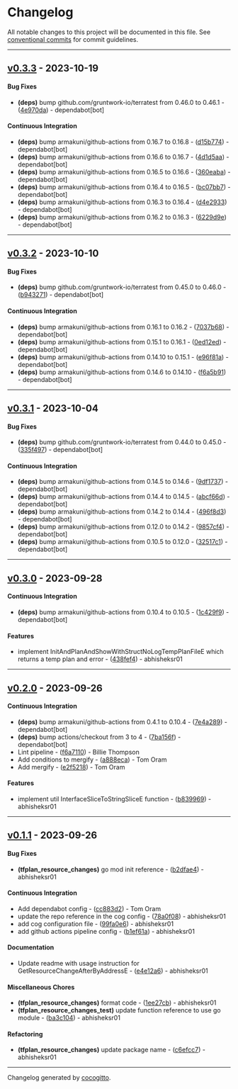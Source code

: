# Changelog
All notable changes to this project will be documented in this file. See [conventional commits](https://www.conventionalcommits.org/) for commit guidelines.

- - -
## [v0.3.3](https://github.com/armakuni/go-terratest-helper/compare/v0.3.2..v0.3.3) - 2023-10-19
#### Bug Fixes
- **(deps)** bump github.com/gruntwork-io/terratest from 0.46.0 to 0.46.1 - ([4e970da](https://github.com/armakuni/go-terratest-helper/commit/4e970da3e6ce26f23aed3afb557f1b871d9795d2)) - dependabot[bot]
#### Continuous Integration
- **(deps)** bump armakuni/github-actions from 0.16.7 to 0.16.8 - ([d15b774](https://github.com/armakuni/go-terratest-helper/commit/d15b7748bcbeae62908a1e2edaf52976e65e14ba)) - dependabot[bot]
- **(deps)** bump armakuni/github-actions from 0.16.6 to 0.16.7 - ([4d1d5aa](https://github.com/armakuni/go-terratest-helper/commit/4d1d5aa366f6d2c8d8e8c32c464f1fceb342c970)) - dependabot[bot]
- **(deps)** bump armakuni/github-actions from 0.16.5 to 0.16.6 - ([360eaba](https://github.com/armakuni/go-terratest-helper/commit/360eaba313604b01b6ea7182d74190629fe0cc6b)) - dependabot[bot]
- **(deps)** bump armakuni/github-actions from 0.16.4 to 0.16.5 - ([bc07bb7](https://github.com/armakuni/go-terratest-helper/commit/bc07bb7280e7c5c788f4a29c93024998abc2240f)) - dependabot[bot]
- **(deps)** bump armakuni/github-actions from 0.16.3 to 0.16.4 - ([d4e2933](https://github.com/armakuni/go-terratest-helper/commit/d4e2933cf2749bab0021636f4aaf8da49c94d780)) - dependabot[bot]
- **(deps)** bump armakuni/github-actions from 0.16.2 to 0.16.3 - ([6229d9e](https://github.com/armakuni/go-terratest-helper/commit/6229d9e29df831a32761df0393eb12c384fc013f)) - dependabot[bot]

- - -

## [v0.3.2](https://github.com/armakuni/go-terratest-helper/compare/v0.3.1..v0.3.2) - 2023-10-10
#### Bug Fixes
- **(deps)** bump github.com/gruntwork-io/terratest from 0.45.0 to 0.46.0 - ([b943271](https://github.com/armakuni/go-terratest-helper/commit/b9432710650f9cc60b9d2e364868a82deeecc1ba)) - dependabot[bot]
#### Continuous Integration
- **(deps)** bump armakuni/github-actions from 0.16.1 to 0.16.2 - ([7037b68](https://github.com/armakuni/go-terratest-helper/commit/7037b6849bd73fbaf2e01101084021f50d2d9134)) - dependabot[bot]
- **(deps)** bump armakuni/github-actions from 0.15.1 to 0.16.1 - ([0ed12ed](https://github.com/armakuni/go-terratest-helper/commit/0ed12ed9932539c8a55f6ec05792d220791fec44)) - dependabot[bot]
- **(deps)** bump armakuni/github-actions from 0.14.10 to 0.15.1 - ([e96f81a](https://github.com/armakuni/go-terratest-helper/commit/e96f81a2423255d4f41274f5181db74cd3632da4)) - dependabot[bot]
- **(deps)** bump armakuni/github-actions from 0.14.6 to 0.14.10 - ([f6a5b91](https://github.com/armakuni/go-terratest-helper/commit/f6a5b91efec0db5120d0bb4d93a74e90781868d5)) - dependabot[bot]

- - -

## [v0.3.1](https://github.com/armakuni/go-terratest-helper/compare/v0.3.0..v0.3.1) - 2023-10-04
#### Bug Fixes
- **(deps)** bump github.com/gruntwork-io/terratest from 0.44.0 to 0.45.0 - ([335f497](https://github.com/armakuni/go-terratest-helper/commit/335f497356f592428711d657c300877e5f51cd90)) - dependabot[bot]
#### Continuous Integration
- **(deps)** bump armakuni/github-actions from 0.14.5 to 0.14.6 - ([9df1737](https://github.com/armakuni/go-terratest-helper/commit/9df1737922b2c54e72a14fb238936592696d35af)) - dependabot[bot]
- **(deps)** bump armakuni/github-actions from 0.14.4 to 0.14.5 - ([abcf66d](https://github.com/armakuni/go-terratest-helper/commit/abcf66db3a9af1556fd78ca04e9ac26cd19d9e95)) - dependabot[bot]
- **(deps)** bump armakuni/github-actions from 0.14.2 to 0.14.4 - ([496f8d3](https://github.com/armakuni/go-terratest-helper/commit/496f8d33a0de429b3bb37742ac71d3afd2f787b5)) - dependabot[bot]
- **(deps)** bump armakuni/github-actions from 0.12.0 to 0.14.2 - ([9857cf4](https://github.com/armakuni/go-terratest-helper/commit/9857cf4c4566b755849dd0e5f9780f3a7dacfa16)) - dependabot[bot]
- **(deps)** bump armakuni/github-actions from 0.10.5 to 0.12.0 - ([32517c1](https://github.com/armakuni/go-terratest-helper/commit/32517c162f942450ddb4c49739e924f8aba36f4b)) - dependabot[bot]

- - -

## [v0.3.0](https://github.com/armakuni/go-terratest-helper/compare/v0.2.0..v0.3.0) - 2023-09-28
#### Continuous Integration
- **(deps)** bump armakuni/github-actions from 0.10.4 to 0.10.5 - ([1c429f9](https://github.com/armakuni/go-terratest-helper/commit/1c429f9167143cf7b7c181e265b789bd5c03f058)) - dependabot[bot]
#### Features
- implement InitAndPlanAndShowWithStructNoLogTempPlanFileE which returns a temp plan and error - ([438fef4](https://github.com/armakuni/go-terratest-helper/commit/438fef4651447471a1370e85a5ac4bba110f1f72)) - abhisheksr01

- - -

## [v0.2.0](https://github.com/armakuni/go-terratest-helper/compare/v0.1.1..v0.2.0) - 2023-09-26
#### Continuous Integration
- **(deps)** bump armakuni/github-actions from 0.4.1 to 0.10.4 - ([7e4a289](https://github.com/armakuni/go-terratest-helper/commit/7e4a2893248e7f2b9d31f2a1c0f5ce9b9045f361)) - dependabot[bot]
- **(deps)** bump actions/checkout from 3 to 4 - ([7ba156f](https://github.com/armakuni/go-terratest-helper/commit/7ba156f6e37ebc605b2d42dab8354b72076b4823)) - dependabot[bot]
- Lint pipeline - ([f6a7110](https://github.com/armakuni/go-terratest-helper/commit/f6a71109a4b97a861a4dab62f32a7ab89ac5e014)) - Billie Thompson
- Add conditions to mergify - ([a888eca](https://github.com/armakuni/go-terratest-helper/commit/a888ecae41dc82e380383d661c0141bad23f87e3)) - Tom Oram
- Add mergify - ([e2f5218](https://github.com/armakuni/go-terratest-helper/commit/e2f5218cb3a1258748515f9e78e9094e8da58d0d)) - Tom Oram
#### Features
- implement util InterfaceSliceToStringSliceE function - ([b839969](https://github.com/armakuni/go-terratest-helper/commit/b8399694ff735bfaeaf5215687077bbeb55fc6da)) - abhisheksr01

- - -

## [v0.1.1](https://github.com/armakuni/go-terratest-helper/compare/v0.1.0..v0.1.1) - 2023-09-26
#### Bug Fixes
- **(tfplan_resource_changes)** go mod init reference - ([b2dfae4](https://github.com/armakuni/go-terratest-helper/commit/b2dfae44099d3e972d9ba02b170f1b6e00a02e96)) - abhisheksr01
#### Continuous Integration
- Add dependabot config - ([cc883d2](https://github.com/armakuni/go-terratest-helper/commit/cc883d2a300bf535b8677dc2f6fdb772040c8e97)) - Tom Oram
- update the repo reference in the cog config - ([78a0f08](https://github.com/armakuni/go-terratest-helper/commit/78a0f085e3e7f5c000a8056eb548a4eaa55b28c5)) - abhisheksr01
- add cog configuration file - ([99fa0e6](https://github.com/armakuni/go-terratest-helper/commit/99fa0e671066784b46ac5491d4b05b75f6f69722)) - abhisheksr01
- add github actions pipeline config - ([b1ef61a](https://github.com/armakuni/go-terratest-helper/commit/b1ef61aa07975ee39a680872a7b74919cd6a6e5d)) - abhisheksr01
#### Documentation
- Update readme with usage instruction for GetResourceChangeAfterByAddressE - ([e4e12a6](https://github.com/armakuni/go-terratest-helper/commit/e4e12a6031d435284b78cb78cf538277d424cc04)) - abhisheksr01
#### Miscellaneous Chores
- **(tfplan_resource_changes)** format code - ([1ee27cb](https://github.com/armakuni/go-terratest-helper/commit/1ee27cbab7b501ccf6dba325e75570c4e488924e)) - abhisheksr01
- **(tfplan_resource_changes_test)** update function reference to use go module - ([ba3c104](https://github.com/armakuni/go-terratest-helper/commit/ba3c1045b943c4930d1b065352fde06cddf0d438)) - abhisheksr01
#### Refactoring
- **(tfplan_resource_changes)** update package name - ([c6efcc7](https://github.com/armakuni/go-terratest-helper/commit/c6efcc713d2fa7611a93e5561422d7adba17ef1c)) - abhisheksr01

- - -

Changelog generated by [cocogitto](https://github.com/cocogitto/cocogitto).